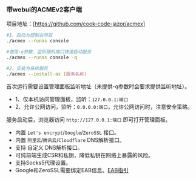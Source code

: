 
### 带webui的ACMEv2客户端

项目地址：[https://github.com/cook-code-jazor/acmex]

```bash
#1、启动为控制台项目
./acmex --runas console

#使用-q参数，监听随机端口快速启动服务
./acmex --runas console -q

#2、安装为系统服务
./acmex --install-as [服务名称]
```
首次运行需要设置管理面板监听地址（未提供-q参数时会要求提供监听地址）。

* 1、仅本机访问管理面板，监听：`127.0.0.1:端口`
* 2、允许公网访问，监听：`0.0.0.0:端口`，允许公网访问时，注意安全策略。

服务启动后，浏览器访问 `http://127.0.0.1:端口` 即可打开管理面板。

* 内置 `Let's encrypt`/`Google`/`ZeroSSL` 接口。
* 内置 `阿里云`/`腾讯云`/`Cloudflare` DNS解析接口。
* 支持 自定义 DNS解析接口。
* 可纯前端生成CSR和私钥，降低私钥在网络上暴露的风险。
* 支持Socks5代理设置。
* Google和ZeroSSL需要绑定EAB信息。[EAB指引](https://bkssl.com/document/acmev2-eab.html)